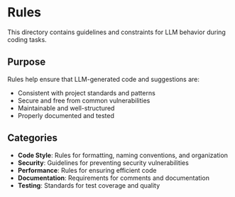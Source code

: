 # Rules

This directory contains guidelines and constraints for LLM behavior during coding tasks.

## Purpose

Rules help ensure that LLM-generated code and suggestions are:

- Consistent with project standards and patterns
- Secure and free from common vulnerabilities
- Maintainable and well-structured
- Properly documented and tested

## Categories

- **Code Style**: Rules for formatting, naming conventions, and organization
- **Security**: Guidelines for preventing security vulnerabilities
- **Performance**: Rules for ensuring efficient code
- **Documentation**: Requirements for comments and documentation
- **Testing**: Standards for test coverage and quality